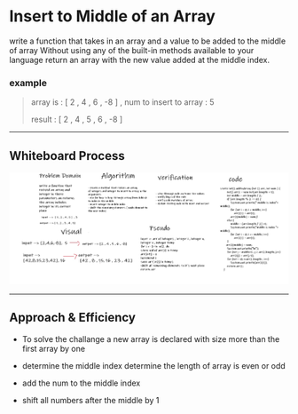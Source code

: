 # Insert to Middle of an Array

 write a function that takes in an array and a value to be added to the middle of array 
  Without using any of the built-in methods available to your language
 return an array with the new value added at the middle index.

 ### example
 > array is : [ 2 , 4 , 6 , -8 ] , num to insert to array : 5
>
>  result  : [ 2 , 4 , 5 , 6 , -8 ]

---------------------------------------------------------------   

## Whiteboard Process


![Array insert shift ](/assets/isertTomiddle.jpg)


--------------------------------------------------


## Approach & Efficiency

 - To solve the challange a new array is declared with size more than the first array by one  
  
  - determine the middle index determine the length of array is even or odd 

  - add the num to the middle index 

  - shift all numbers after the middle by 1 
  